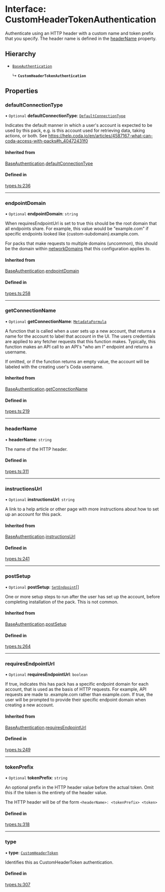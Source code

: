 # Interface: CustomHeaderTokenAuthentication

Authenticate using an HTTP header with a custom name and token prefix that you specify.
The header name is defined in the [headerName](CustomHeaderTokenAuthentication.md#headername) property.

## Hierarchy

- [`BaseAuthentication`](BaseAuthentication.md)

  ↳ **`CustomHeaderTokenAuthentication`**

## Properties

### defaultConnectionType

• `Optional` **defaultConnectionType**: [`DefaultConnectionType`](../enums/DefaultConnectionType.md)

Indicates the default manner in which a user's account is expected to be used by this pack,
e.g. is this account used for retrieving data, taking actions, or both.
See https://help.coda.io/en/articles/4587167-what-can-coda-access-with-packs#h_40472431f0

#### Inherited from

[BaseAuthentication](BaseAuthentication.md).[defaultConnectionType](BaseAuthentication.md#defaultconnectiontype)

#### Defined in

[types.ts:236](https://github.com/coda/packs-sdk/blob/main/types.ts#L236)

___

### endpointDomain

• `Optional` **endpointDomain**: `string`

When requiresEndpointUrl is set to true this should be the root domain that all endpoints share.
For example, this value would be "example.com" if specific endpoints looked like {custom-subdomain}.example.com.

For packs that make requests to multiple domains (uncommon), this should be the domain within
[networkDomains](PackDefinition.md#networkdomains) that this configuration applies to.

#### Inherited from

[BaseAuthentication](BaseAuthentication.md).[endpointDomain](BaseAuthentication.md#endpointdomain)

#### Defined in

[types.ts:258](https://github.com/coda/packs-sdk/blob/main/types.ts#L258)

___

### getConnectionName

• `Optional` **getConnectionName**: [`MetadataFormula`](../types/MetadataFormula.md)

A function that is called when a user sets up a new account, that returns a name for
the account to label that account in the UI. The users credentials are applied to any
fetcher requests that this function makes. Typically, this function makes an API call
to an API's "who am I" endpoint and returns a username.

If omitted, or if the function returns an empty value, the account will be labeled
with the creating user's Coda username.

#### Inherited from

[BaseAuthentication](BaseAuthentication.md).[getConnectionName](BaseAuthentication.md#getconnectionname)

#### Defined in

[types.ts:219](https://github.com/coda/packs-sdk/blob/main/types.ts#L219)

___

### headerName

• **headerName**: `string`

The name of the HTTP header.

#### Defined in

[types.ts:311](https://github.com/coda/packs-sdk/blob/main/types.ts#L311)

___

### instructionsUrl

• `Optional` **instructionsUrl**: `string`

A link to a help article or other page with more instructions about how to set up an account for this pack.

#### Inherited from

[BaseAuthentication](BaseAuthentication.md).[instructionsUrl](BaseAuthentication.md#instructionsurl)

#### Defined in

[types.ts:241](https://github.com/coda/packs-sdk/blob/main/types.ts#L241)

___

### postSetup

• `Optional` **postSetup**: [`SetEndpoint`](SetEndpoint.md)[]

One or more setup steps to run after the user has set up the account, before completing installation of the pack.
This is not common.

#### Inherited from

[BaseAuthentication](BaseAuthentication.md).[postSetup](BaseAuthentication.md#postsetup)

#### Defined in

[types.ts:264](https://github.com/coda/packs-sdk/blob/main/types.ts#L264)

___

### requiresEndpointUrl

• `Optional` **requiresEndpointUrl**: `boolean`

If true, indicates this has pack has a specific endpoint domain for each account, that is used
as the basis of HTTP requests. For example, API requests are made to <custom-subdomain>.example.com
rather than example.com. If true, the user will be prompted to provide their specific endpoint domain
when creating a new account.

#### Inherited from

[BaseAuthentication](BaseAuthentication.md).[requiresEndpointUrl](BaseAuthentication.md#requiresendpointurl)

#### Defined in

[types.ts:249](https://github.com/coda/packs-sdk/blob/main/types.ts#L249)

___

### tokenPrefix

• `Optional` **tokenPrefix**: `string`

An optional prefix in the HTTP header value before the actual token. Omit this
if the token is the entirety of the header value.

The HTTP header will be of the form `<headerName>: <tokenPrefix> <token>`

#### Defined in

[types.ts:318](https://github.com/coda/packs-sdk/blob/main/types.ts#L318)

___

### type

• **type**: [`CustomHeaderToken`](../enums/AuthenticationType.md#customheadertoken)

Identifies this as CustomHeaderToken authentication.

#### Defined in

[types.ts:307](https://github.com/coda/packs-sdk/blob/main/types.ts#L307)
